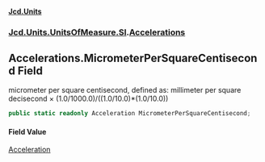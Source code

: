 #### [Jcd.Units](index.md 'index')
### [Jcd.Units.UnitsOfMeasure.SI](Jcd.Units.UnitsOfMeasure.SI.md 'Jcd.Units.UnitsOfMeasure.SI').[Accelerations](Accelerations.md 'Jcd.Units.UnitsOfMeasure.SI.Accelerations')

## Accelerations.MicrometerPerSquareCentisecond Field

micrometer per square centisecond, defined as: millimeter per square decisecond × (1.0/1000.0)/((1.0/10.0)*(1.0/10.0))

```csharp
public static readonly Acceleration MicrometerPerSquareCentisecond;
```

#### Field Value
[Acceleration](Acceleration.md 'Jcd.Units.UnitTypes.Acceleration')
